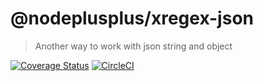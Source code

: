 # @nodeplusplus/xregex-json

> Another way to work with json string and object

[![Coverage Status](https://coveralls.io/repos/github/nodeplusplus/xregex-json/badge.svg)](https://coveralls.io/github/nodeplusplus/xregex-json)
[![CircleCI](https://circleci.com/gh/nodeplusplus/xregex-json.svg?style=svg)](https://circleci.com/gh/nodeplusplus/xregex-json)
